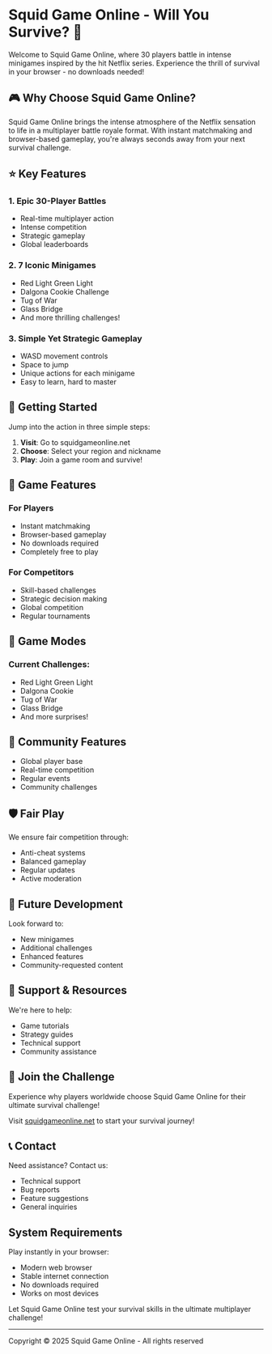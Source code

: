 # Squid Game Online - Will You Survive? 🦑

Welcome to Squid Game Online, where 30 players battle in intense minigames inspired by the hit Netflix series. Experience the thrill of survival in your browser - no downloads needed!

## 🎮 Why Choose Squid Game Online?

Squid Game Online brings the intense atmosphere of the Netflix sensation to life in a multiplayer battle royale format. With instant matchmaking and browser-based gameplay, you're always seconds away from your next survival challenge.

## ⭐ Key Features

### 1. Epic 30-Player Battles
- Real-time multiplayer action
- Intense competition
- Strategic gameplay
- Global leaderboards

### 2. 7 Iconic Minigames
- Red Light Green Light
- Dalgona Cookie Challenge
- Tug of War
- Glass Bridge
- And more thrilling challenges!

### 3. Simple Yet Strategic Gameplay
- WASD movement controls
- Space to jump
- Unique actions for each minigame
- Easy to learn, hard to master

## 🚀 Getting Started

Jump into the action in three simple steps:

1. **Visit**: Go to squidgameonline.net
2. **Choose**: Select your region and nickname
3. **Play**: Join a game room and survive!

## 🎯 Game Features

### For Players
- Instant matchmaking
- Browser-based gameplay
- No downloads required
- Completely free to play

### For Competitors
- Skill-based challenges
- Strategic decision making
- Global competition
- Regular tournaments

## 🌟 Game Modes

### Current Challenges:
- Red Light Green Light
- Dalgona Cookie
- Tug of War
- Glass Bridge
- And more surprises!

## 💫 Community Features

- Global player base
- Real-time competition
- Regular events
- Community challenges

## 🛡️ Fair Play

We ensure fair competition through:
- Anti-cheat systems
- Balanced gameplay
- Regular updates
- Active moderation

## 🔮 Future Development

Look forward to:
- New minigames
- Additional challenges
- Enhanced features
- Community-requested content

## 🤝 Support & Resources

We're here to help:
- Game tutorials
- Strategy guides
- Technical support
- Community assistance

## 🌟 Join the Challenge

Experience why players worldwide choose Squid Game Online for their ultimate survival challenge!

Visit [squidgameonline.net](https://squidgameonline.net) to start your survival journey!

## 📞 Contact

Need assistance? Contact us:
- Technical support
- Bug reports
- Feature suggestions
- General inquiries

## System Requirements

Play instantly in your browser:
- Modern web browser
- Stable internet connection
- No downloads required
- Works on most devices

Let Squid Game Online test your survival skills in the ultimate multiplayer challenge!

---

Copyright © 2025 Squid Game Online - All rights reserved
